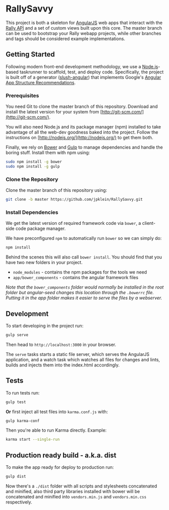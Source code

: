 RallySavvy
==========

This project is both a skeleton for [AngularJS](http://angularjs.org/) web apps
that interact with the
[Rally API](https://rally1.rallydev.com/slm/doc/webservice/?version=v3.0)
and a set of custom views built upon this core. The master branch can be used
to bootstrap your Rally webapp projects, while other branches and tags should
be considered example implementations.

## Getting Started

Following modern front-end development methodology, we use a
[Node.js](http://nodejs.org/)-based taskrunner to scaffold, test, and deploy
code. Specifically, the project is built off of a generator
([slush-angular](https://www.npmjs.org/package/slush-angular))
that implements Google's
[Angular App Structure Recommendations](http://goo.gl/OIAaBl).

### Prerequisites

You need Git to clone the master branch of this repository. Download and
install the latest version for your system from
[http://git-scm.com/](http://git-scm.com/).

You will also need Node.js and its package manager (npm) installed to take
advantage of all the web-dev goodness baked into the project. Follow the
instructions on [http://nodejs.org/](http://nodejs.org/) to get them both.

Finally, we rely on [Bower](http://bower.io/) and [Gulp](http://gulpjs.com/) to
manage dependencies and handle the boring stuff. Install them with npm using:

```bash
sudo npm install -g bower
sudo npm install -g gulp
```

### Clone the Repository

Clone the master branch of this repository using:

```bash
git clone -b master https://github.com/jpklein/RallySavvy.git
```

### Install Dependencies

We get the latest version of required framework code via `bower`, a client-side
code package manager.

We have preconfigured `npm` to automatically run `bower` so we can simply do:

```bash
npm install
```

Behind the scenes this will also call `bower install`.  You should find that
you have two new folders in your project.

* `node_modules` - contains the npm packages for the tools we need
* `app/bower_components` - contains the angular framework files

*Note that the `bower_components` folder would normally be installed in the
root folder but angular-seed changes this location through the `.bowerrc` file.
Putting it in the app folder makes it easier to serve the files by a webserver.*

## Development

To start developing in the project run:

```bash
gulp serve
```

Then head to `http://localhost:3000` in your browser.

The `serve` tasks starts a static file server, which serves the AngularJS
application, and a watch task which watches all files for changes and lints,
builds and injects them into the index.html accordingly.

## Tests

To run tests run:

```bash
gulp test
```

**Or** first inject all test files into `karma.conf.js` with:

```bash
gulp karma-conf
```

Then you're able to run Karma directly. Example:

```bash
karma start --single-run
```

## Production ready build - a.k.a. dist

To make the app ready for deploy to production run:

```bash
gulp dist
```

Now there's a `./dist` folder with all scripts and stylesheets concatenated and
minified, also third party libraries installed with bower will be concatenated
and minified into `vendors.min.js` and `vendors.min.css` respectively.
